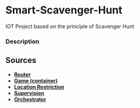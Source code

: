 # Smart-Scavenger-Hunt
IOT Project based on the principle of Scavenger Hunt

### Description


## Sources

- **[Router](https://github.com/afloury/Smart-Scavenger-Hunt-Router)**
- **[Game (container)](https://github.com/afloury/Smart-Scavenger-Hunt-Router)**
- **[Location Restriction](https://github.com/afloury/Smart-Scavenger-Hunt-Router)**
- **[Supervision](https://github.com/afloury/Smart-Scavenger-Hunt-Router)**
- **[Orchestrator](https://github.com/afloury/Smart-Scavenger-Hunt-Router)**
